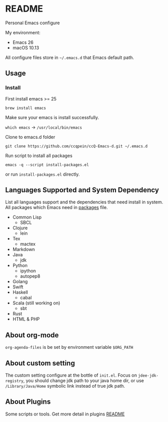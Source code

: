 # README

Personal Emacs configure 

My environment:

  * Emacs 26
  * macOS 10.13

All configure files store in `~/.emacs.d` that Emacs default path.

## Usage

### Install

First install emacs >= 25

`brew install emacs`

Make sure your emacs is install successfully.

`which emacs` -> `/usr/local/bin/emacs`

Clone to emacs.d folder

`git clone https://github.com/ccqpein/ccQ-Emacs-d.git ~/.emacs.d`

Run script to install all packages 

`emacs -q --script install-packages.el`

or run `install-packages.el` directly.

## Languages Supported and System Dependency
List all languages support and the dependencies that need install in system. All packages which Emacs need in [packages](./packages) file.

+ Common Lisp
    - SBCL 
+ Clojure
    - lein
+ Tex
    - mactex
+ Markdown
+ Java
    - jdk
+ Python
	- ipython
	- autopep8
+ Golang
+ Swift
+ Haskell
	- cabal
+ Scala (still working on)
	- sbt 
+ Rust
+ HTML & PHP

## About org-mode
`org-agenda-files` is be set by environment variable `$ORG_PATH`

## About custom setting

The custom setting configure at the bottle of `init.el`. Focus on `jdee-jdk-registry`, you should change jdk path to your java home dir, or use `/Library/Java/Home` symbolic link instead of true jdk path.

## About Plugins

Some scripts or tools. Get more detail in plugins [README](./plugins/README.md)

